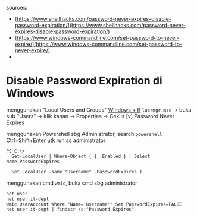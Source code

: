 sources:
- [https://www.shellhacks.com/password-never-expires-disable-password-expiration/](https://www.shellhacks.com/password-never-expires-disable-password-expiration/)
- [https://www.windows-commandline.com/set-password-to-never-expire/](https://www.windows-commandline.com/set-password-to-never-expire/)
- 
# Disable Password Expiration di Windows

menggunakan "Local Users and Groups" [Windows + R](#) `lusrmgr.msc` -> buka sub "Users" -> klik kanan <nama-user> -> Properties -> Ceklis [v] Password Never Expires
  
menggunakan Powershell sbg Administrator, search `powershell` Ctrl+Shift+Enter utk run as administrator
  
```
PS C:\>
  Get-LocalUser | Where-Object { $_.Enabled } | Select Name,PasswordExpires
  
  Set-LocalUser -Name "Username" -PasswordExpires 1
```

menggunakan cmd `wmic`, buka cmd sbg administrator
  
```
net user
net user it-dept
wmic UserAccount Where "Name='username'" Set PasswordExpires=FALSE
net user it-dept | findstr /c:"Password Expires"
```
